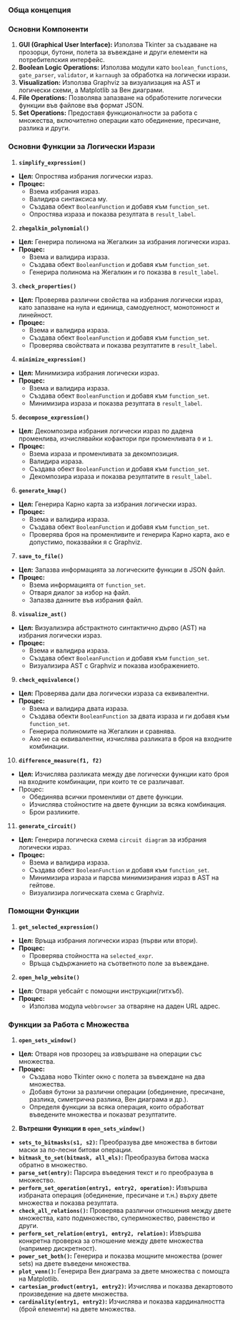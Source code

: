 ### **Обща концепция**

### **Основни Компоненти**

1. **GUI (Graphical User Interface):** Използва Tkinter за създаване на прозорци, бутони, полета за въвеждане и други елементи на потребителския интерфейс.
2. **Boolean Logic Operations:** Използва модули като `boolean_functions`, `gate_parser`, `validator`, и `karnaugh` за обработка на логически изрази.
3. **Visualization:** Използва Graphviz за визуализация на AST и логически схеми, а Matplotlib за Вен диаграми.
4. **File Operations:** Позволява запазване на обработените логически функции във файлове във формат JSON.
5. **Set Operations:** Предоставя функционалности за работа с множества, включително операции като обединение, пресичане, разлика и други.

### **Основни Функции за Логически Изрази**

1. **`simplify_expression()`**
  - **Цел:** Опростява избрания логически израз.
  - **Процес:**
    - Взема избрания израз.
    - Валидира синтаксиса му.
    - Създава обект `BooleanFunction` и добавя към `function_set`.
    - Опростява израза и показва резултата в `result_label`.
      
2. **`zhegalkin_polynomial()`**
  - **Цел:** Генерира полинома на Жегалкин за избрания логически израз.
  - **Процес:**
    - Взема и валидира израза.
    - Създава обект `BooleanFunction` и добавя към `function_set`.
    - Генерира полинома на Жегалкин и го показва в `result_label`.
      
3. **`check_properties()`**
  - **Цел:** Проверява различни свойства на избрания логически израз, като запазване на нула и единица, самодуелност, монотонност и линейност.
  - **Процес:**
    - Взема и валидира израза.
    - Създава обект `BooleanFunction` и добавя към `function_set`.
    - Проверява свойствата и показва резултатите в `result_label`.
      
4. **`minimize_expression()`**
  - **Цел:** Минимизира избрания логически израз.
  - **Процес:**
    - Взема и валидира израза.
    - Създава обект `BooleanFunction` и добавя към `function_set`.
    - Минимизира израза и показва резултата в `result_label`.
      
5. **`decompose_expression()`**
  - **Цел:** Декомпозира избрания логически израз по дадена променлива, изчислявайки кофактори при променливата `0` и `1`.
  - **Процес:**
    - Взема израза и променливата за декомпозиция.
    - Валидира израза.
    - Създава обект `BooleanFunction` и добавя към `function_set`.
    - Декомпозира израза и показва резултатите в `result_label`.
      
6. **`generate_kmap()`**
  - **Цел:** Генерира Карно карта за избрания логически израз.
  - **Процес:**
    - Взема и валидира израза.
    - Създава обект `BooleanFunction` и добавя към `function_set`.
    - Проверява броя на променливите и генерира Карно карта, ако е допустимо, показвайки я с Graphviz.
      
7. **`save_to_file()`**
  - **Цел:** Запазва информацията за логическите функции в JSON файл.
  - **Процес:**
    - Взема информацията от `function_set`.
    - Отваря диалог за избор на файл.
    - Запазва данните във избрания файл.
      
8. **`visualize_ast()`**
  - **Цел:** Визуализира абстрактното синтактично дърво (AST) на избрания логически израз.
  - **Процес:**
    - Взема и валидира израза.
    - Създава обект `BooleanFunction` и добавя към `function_set`.
    - Визуализира AST с Graphviz и показва изображението.
      
9. **`check_equivalence()`**
  - **Цел:** Проверява дали два логически израза са еквивалентни.
  - **Процес:**
    - Взема и валидира двата израза.
    - Създава обекти `BooleanFunction` за двата израза и ги добавя към `function_set`.
    - Генерира полиномите на Жегалкин и сравнява.
    - Ако не са еквивалентни, изчислява разликата в броя на входните комбинации.
      
10. **`difference_measure(f1, f2)`**
  - **Цел:** Изчислява разликата между две логически функции като броя на входните комбинации, при които те се различават.
  - Процес:
    - Обединява всички променливи от двете функции.
    - Изчислява стойностите на двете функции за всяка комбинация.
    - Брои разликите.
      
11. **`generate_circuit()`**
  - **Цел:** Генерира логическа схема `circuit diagram` за избрания логически израз.
  - **Процес:**
    - Взема и валидира израза.
    - Създава обект `BooleanFunction` и добавя към `function_set`.
    - Минимизира израза и парсва минимизирания израз в AST на гейтове.
    - Визуализира логическата схема с Graphviz.

### **Помощни Функции**

1. **`get_selected_expression()`**
  - **Цел:** Връща избрания логически израз (първи или втори).
  - **Процес:**
    - Проверява стойността на `selected_expr`.
    - Връща съдържанието на съответното поле за въвеждане.
      
2. **`open_help_website()`**
  - **Цел:** Отваря уебсайт с помощни инструкции(гитхъб).
  - **Процес:**
    - Използва модула `webbrowser` за отваряне на даден URL адрес.

### **Функции за Работа с Множества**

1. **`open_sets_window()`**
  - **Цел:** Отваря нов прозорец за извършване на операции със множества.
  - **Процес:**
    - Създава ново Tkinter окно с полета за въвеждане на два множества.
    - Добавя бутони за различни операции (обединение, пресичане, разлика, симетрична разлика, Вен диаграма и др.).
    - Определя функции за всяка операция, които обработват въведените множества и показват резултатите.
      
2. **Вътрешни Функции в `open_sets_window()`**
  - **`sets_to_bitmasks(s1, s2)`:** Преобразува две множества в битови маски за по-лесни битови операции.
  - **`bitmask_to_set(bitmask, all_els)`:** Преобразува битова маска обратно в множество.
  - **`parse_set(entry)`:** Парсира въведения текст и го преобразува в множество.
  - **`perform_set_operation(entry1, entry2, operation)`:** Извършва избраната операция (обединение, пресичане и т.н.) върху двете множества и показва резултата.
  - **`check_all_relations()`:** Проверява различни отношения между двете множества, като подмножество, супермножество, равенство и други.
  - **`perform_set_relation(entry1, entry2, relation)`:** Извършва конкретна проверка за отношение между двете множества (например дискретност).
  - **`power_set_both()`:** Генерира и показва мощните множества (power sets) на двете въведени множества.
  - **`plot_venn()`:** Генерира Вен диаграма за двете множества с помощта на Matplotlib.
  - **`cartesian_product(entry1, entry2)`:** Изчислява и показва декартовото произведение на двете множества.
  - **`cardinality(entry1, entry2)`:** Изчислява и показва кардиналността (брой елементи) на двете множества.
